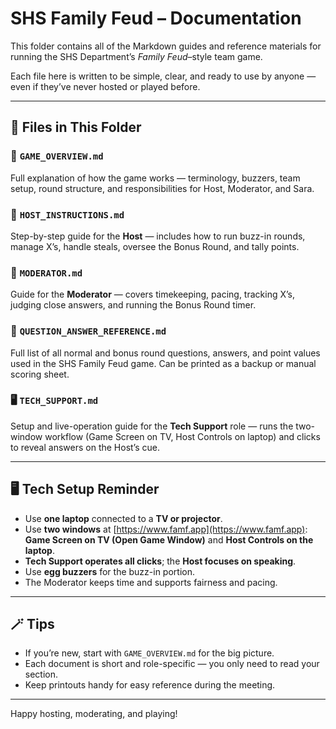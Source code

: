 # SHS Family Feud – Documentation

This folder contains all of the Markdown guides and reference materials for running the SHS Department’s *Family Feud*–style team game.

Each file here is written to be simple, clear, and ready to use by anyone — even if they’ve never hosted or played before.

---

## 📘 Files in This Folder

### 🧭 `GAME_OVERVIEW.md`

Full explanation of how the game works — terminology, buzzers, team setup, round structure, and responsibilities for Host, Moderator, and Sara.

### 🎤 `HOST_INSTRUCTIONS.md`

Step-by-step guide for the **Host** — includes how to run buzz-in rounds, manage X’s, handle steals, oversee the Bonus Round, and tally points.

### 🧭 `MODERATOR.md`

Guide for the **Moderator** — covers timekeeping, pacing, tracking X’s, judging close answers, and running the Bonus Round timer.

### 🧾 `QUESTION_ANSWER_REFERENCE.md`

Full list of all normal and bonus round questions, answers, and point values used in the SHS Family Feud game. Can be printed as a backup or manual scoring sheet.

### 🖥️ `TECH_SUPPORT.md`

Setup and live-operation guide for the **Tech Support** role — runs the two-window workflow (Game Screen on TV, Host Controls on laptop) and clicks to reveal answers on the Host’s cue.

---

## 🖥️ Tech Setup Reminder

* Use **one laptop** connected to a **TV or projector**.
* Use **two windows** at [https://www.famf.app](https://www.famf.app): **Game Screen on TV (Open Game Window)** and **Host Controls on the laptop**.
* **Tech Support operates all clicks**; the **Host focuses on speaking**.
* Use **egg buzzers** for the buzz-in portion.
* The Moderator keeps time and supports fairness and pacing.

---

## 🪄 Tips

* If you’re new, start with `GAME_OVERVIEW.md` for the big picture.
* Each document is short and role-specific — you only need to read your section.
* Keep printouts handy for easy reference during the meeting.

---

Happy hosting, moderating, and playing!
